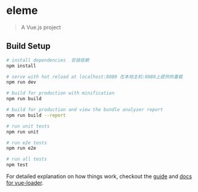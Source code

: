 # eleme

> A Vue.js project

## Build Setup

``` bash
# install dependencies  安装依赖
npm install

# serve with hot reload at localhost:8080 在本地主机:8080上提供热重载
npm run dev

# build for production with minification
npm run build

# build for production and view the bundle analyzer report
npm run build --report

# run unit tests
npm run unit

# run e2e tests
npm run e2e

# run all tests
npm test
```

For detailed explanation on how things work, checkout the [guide](http://vuejs-templates.github.io/webpack/) and [docs for vue-loader](http://vuejs.github.io/vue-loader).
